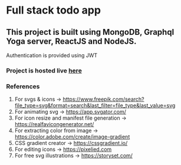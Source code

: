 # Full stack todo app

## This project is built using MongoDB, Graphql Yoga server, ReactJS and NodeJS.

Authentication is provided using JWT

### Project is hosted live [here](https://raksh-todo-full-stack-app.vercel.app/)

### References

1. For svgs & icons -> https://www.freepik.com/search?file_type=svg&format=search&last_filter=file_type&last_value=svg
2. For animating svg -> https://app.svgator.com/
3. For icon resize and manifest file generation -> https://realfavicongenerator.net/
4. For extracting color from image -> https://color.adobe.com/create/image-gradient
5. CSS gradient creator -> https://cssgradient.io/
6. For editing icons -> https://pixelied.com
7. For free svg illustrations -> https://storyset.com/
